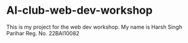 # AI-club-web-dev-workshop
This is my project for the web dev workshop.
My name is Harsh Singh Parihar
Reg. No. 22BAI10082
